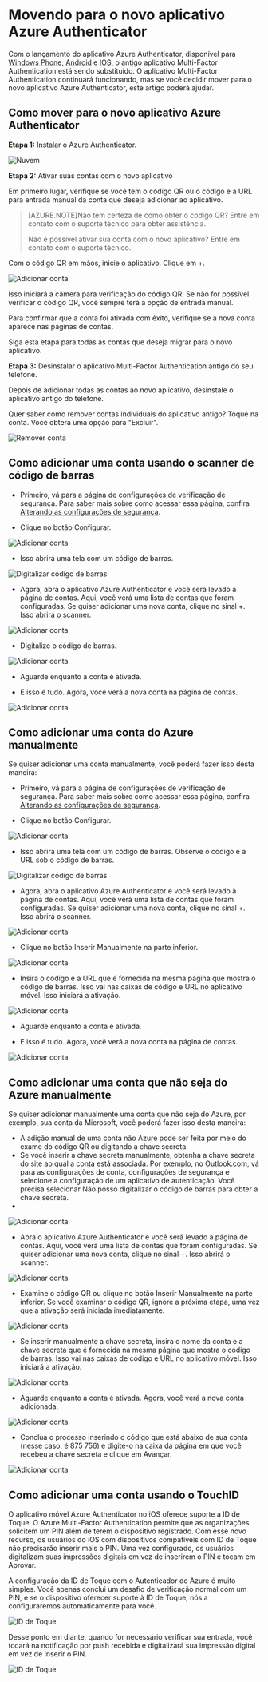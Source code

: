 <properties 
	pageTitle="Aplicativo Azure Authenticator para telefones celulares" 
	description="Saiba como atualizar para a versão mais recente do Azure Authenticator." 
	services="multi-factor-authentication" 
	documentationCenter="" 
	authors="billmath" 
	manager="stevenpo" 
	editor="curtland"/>

<tags 
	ms.service="multi-factor-authentication" 
	ms.workload="identity" 
	ms.tgt_pltfrm="na" 
	ms.devlang="na" 
	ms.topic="article" 
	ms.date="08/24/2015" 
	ms.author="billmath"/>



# Movendo para o novo aplicativo Azure Authenticator

Com o lançamento do aplicativo Azure Authenticator, disponível para [Windows Phone](http://www.windowsphone.com/pt-BR/store/app/azure-authenticator/03a5b2bf-6066-418f-b569-e8aecbc06e50), [Android](https://play.google.com/store/apps/details?id=com.azure.authenticator) e [IOS](https://itunes.apple.com/us/app/azure-authenticator/id983156458), o antigo aplicativo Multi-Factor Authentication está sendo substituído. O aplicativo Multi-Factor Authentication continuará funcionando, mas se você decidir mover para o novo aplicativo Azure Authenticator, este artigo poderá ajudar.


## Como mover para o novo aplicativo Azure Authenticator 

**Etapa 1:** Instalar o Azure Authenticator.

![Nuvem](./media/multi-factor-authentication-azure-authenticator/home.png)

**Etapa 2:** Ativar suas contas com o novo aplicativo

Em primeiro lugar, verifique se você tem o código QR ou o código e a URL para entrada manual da conta que deseja adicionar ao aplicativo.

> [AZURE.NOTE]Não tem certeza de como obter o código QR? Entre em contato com o suporte técnico para obter assistência.
> 
> Não é possível ativar sua conta com o novo aplicativo? Entre em contato com o suporte técnico.
>


Com o código QR em mãos, inicie o aplicativo. Clique em +.


![Adicionar conta](./media/multi-factor-authentication-azure-authenticator/addaccount.png)

Isso iniciará a câmera para verificação do código QR. Se não for possível verificar o código QR, você sempre terá a opção de entrada manual.

Para confirmar que a conta foi ativada com êxito, verifique se a nova conta aparece nas páginas de contas.


Siga esta etapa para todas as contas que deseja migrar para o novo aplicativo.



**Etapa 3:** Desinstalar o aplicativo Multi-Factor Authentication antigo do seu telefone.

Depois de adicionar todas as contas ao novo aplicativo, desinstale o aplicativo antigo do telefone.

Quer saber como remover contas individuais do aplicativo antigo? Toque na conta. Você obterá uma opção para "Excluir".

![Remover conta](./media/multi-factor-authentication-azure-authenticator/remove.png)

## Como adicionar uma conta usando o scanner de código de barras



- Primeiro, vá para a página de configurações de verificação de segurança. Para saber mais sobre como acessar essa página, confira [Alterando as configurações de segurança](multi-factor-authentication-end-user-manage-settings.md).

- Clique no botão Configurar.
 
![Adicionar conta](./media/multi-factor-authentication-azure-authenticator/azureauthe.png)

- Isso abrirá uma tela com um código de barras.
  
![Digitalizar código de barras](./media/multi-factor-authentication-azure-authenticator/barcode2.png)

- Agora, abra o aplicativo Azure Authenticator e você será levado à página de contas. Aqui, você verá uma lista de contas que foram configuradas. Se quiser adicionar uma nova conta, clique no sinal +. Isso abrirá o scanner.

![Adicionar conta](./media/multi-factor-authentication-azure-authenticator/addaccount3.png)

- Digitalize o código de barras. 

![Adicionar conta](./media/multi-factor-authentication-azure-authenticator/scan.png)

- Aguarde enquanto a conta é ativada.

- E isso é tudo. Agora, você verá a nova conta na página de contas.

![Adicionar conta](./media/multi-factor-authentication-azure-authenticator/addaccount2.png)


## Como adicionar uma conta do Azure manualmente

Se quiser adicionar uma conta manualmente, você poderá fazer isso desta maneira:

- Primeiro, vá para a página de configurações de verificação de segurança. Para saber mais sobre como acessar essa página, confira [Alterando as configurações de segurança](multi-factor-authentication-end-user-manage-settings.md).

- Clique no botão Configurar.
 
![Adicionar conta](./media/multi-factor-authentication-azure-authenticator/azureauthe.png)

- Isso abrirá uma tela com um código de barras. Observe o código e a URL sob o código de barras.
  
![Digitalizar código de barras](./media/multi-factor-authentication-azure-authenticator/barcode2.png)

- Agora, abra o aplicativo Azure Authenticator e você será levado à página de contas. Aqui, você verá uma lista de contas que foram configuradas. Se quiser adicionar uma nova conta, clique no sinal +. Isso abrirá o scanner.

![Adicionar conta](./media/multi-factor-authentication-azure-authenticator/addaccount3.png)

- Clique no botão Inserir Manualmente na parte inferior.

![Adicionar conta](./media/multi-factor-authentication-azure-authenticator/scan.png)

- Insira o código e a URL que é fornecida na mesma página que mostra o código de barras. Isso vai nas caixas de código e URL no aplicativo móvel. Isso iniciará a ativação.

![Adicionar conta](./media/multi-factor-authentication-azure-authenticator/manual.png)

- Aguarde enquanto a conta é ativada.

- E isso é tudo. Agora, você verá a nova conta na página de contas.

![Adicionar conta](./media/multi-factor-authentication-azure-authenticator/addaccount2.png)

## Como adicionar uma conta que não seja do Azure manualmente

Se quiser adicionar manualmente uma conta que não seja do Azure, por exemplo, sua conta da Microsoft, você poderá fazer isso desta maneira:


- A adição manual de uma conta não Azure pode ser feita por meio do exame do código QR ou digitando a chave secreta.
- Se você inserir a chave secreta manualmente, obtenha a chave secreta do site ao qual a conta está associada. Por exemplo, no Outlook.com, vá para as configurações de conta, configurações de segurança e selecione a configuração de um aplicativo de autenticação. Você precisa selecionar Não posso digitalizar o código de barras para obter a chave secreta.
- 

![Adicionar conta](./media/multi-factor-authentication-azure-authenticator/secretkey.png)

- Abra o aplicativo Azure Authenticator e você será levado à página de contas. Aqui, você verá uma lista de contas que foram configuradas. Se quiser adicionar uma nova conta, clique no sinal +. Isso abrirá o scanner.

![Adicionar conta](./media/multi-factor-authentication-azure-authenticator/addaccount3.png)

- Examine o código QR ou clique no botão Inserir Manualmente na parte inferior. Se você examinar o código QR, ignore a próxima etapa, uma vez que a ativação será iniciada imediatamente.

![Adicionar conta](./media/multi-factor-authentication-azure-authenticator/scan.png)

- Se inserir manualmente a chave secreta, insira o nome da conta e a chave secreta que é fornecida na mesma página que mostra o código de barras. Isso vai nas caixas de código e URL no aplicativo móvel. Isso iniciará a ativação.

![Adicionar conta](./media/multi-factor-authentication-azure-authenticator/manual.png)

- Aguarde enquanto a conta é ativada. Agora, você verá a nova conta adicionada.

![Adicionar conta](./media/multi-factor-authentication-azure-authenticator/msaccount.png)

- Conclua o processo inserindo o código que está abaixo de sua conta (nesse caso, é 875 756) e digite-o na caixa da página em que você recebeu a chave secreta e clique em Avançar.  

![Adicionar conta](./media/multi-factor-authentication-azure-authenticator/verify.png)

## Como adicionar uma conta usando o TouchID
O aplicativo móvel Azure Authenticator no iOS oferece suporte a ID de Toque. O Azure Multi-Factor Authentication permite que as organizações solicitem um PIN além de terem o dispositivo registrado. Com esse novo recurso, os usuários do iOS com dispositivos compatíveis com ID de Toque não precisarão inserir mais o PIN. Uma vez configurado, os usuários digitalizam suas impressões digitais em vez de inserirem o PIN e tocam em Aprovar.

A configuração da ID de Toque com o Autenticador do Azure é muito simples. Você apenas conclui um desafio de verificação normal com um PIN, e se o dispositivo oferecer suporte à ID de Toque, nós a configuraremos automaticamente para você.

![ID de Toque](./media/multi-factor-authentication-azure-authenticator/touchid1.png)

Desse ponto em diante, quando for necessário verificar sua entrada, você tocará na notificação por push recebida e digitalizará sua impressão digital em vez de inserir o PIN.

![ID de Toque](./media/multi-factor-authentication-azure-authenticator/touchid2.png)

<!---HONumber=Nov15_HO1-->